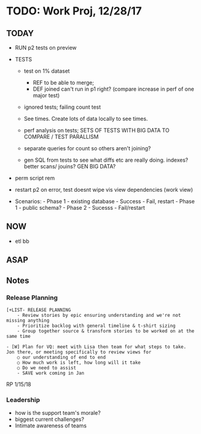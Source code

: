 # TODO: Work Proj, 12/28/17

## TODAY

- RUN p2 tests on preview

- TESTS
    - test on 1% dataset
        - REF to be able to merge; 
        - DEF joined can't run in p1 right? (compare increase in perf of one major test)
    - ignored tests; failing count test
    - See times. Create lots of data locally to see times. 

    - perf analysis on tests; SETS OF TESTS WITH BIG DATA TO COMPARE / TEST PARALLISM
    - separate queries for count so others aren't joining?

    - gen SQL from tests to see what diffs etc are really doing. indexes? better scans/ jouins? GEN BIG DATA?
    
- perm script rem

- restart p2 on error, test doesnt wipe vis view dependencies (work view)

- Scenarios:
        - Phase 1 - existing database
            - Success
            - Fail, restart
        - Phase 1 - public schema?
        - Phase 2 
            - Sucesss
            - Fail/restart 


## NOW

+ etl bb 


## ASAP
    

## Notes 

### Release Planning

    [+LIST- RELEASE PLANNING
        - Review stories by epic ensuring understanding and we're not missing anything
        - Prioritize backlog with general timeline & t-shirt sizing
        - Group together source & transform stories to be worked on at the same time

    - [W] Plan for VQ: meet with Lisa then team for what steps to take. Jon there, or meeting specifically to review views for 
        ○ our understanding of end to end
        ○ How much work is left, how long will it take
        ○ Do we need to assist
        - SAVE work coming in Jan



RP 1/15/18


### Leadership

- how is the support team's morale?
- biggest current challenges?
- Intimate awareness of teams
